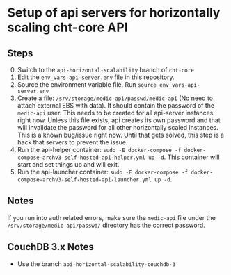 # Setup of api servers for horizontally scaling cht-core API

## Steps
0. Switch to the `api-horizontal-scalability` branch of `cht-core`
1. Edit the `env_vars-api-server.env` file in this repository.
2. Source the environment variable file. Run `source env_vars-api-server.env`
3. Create a file: `/srv/storage/medic-api/passwd/medic-api` (No need to attach external EBS with data). It should contain the password of the `medic-api` user. This needs to be created for all api-server instances right now. Unless this file exists, api creates its own password and that will invalidate the password for all other horizontally scaled instances. This is a known bug/issue right now. Until that gets solved, this step is a hack that servers to prevent the issue.
3. Run the api-helper container: `sudo -E docker-compose -f docker-compose-archv3-self-hosted-api-helper.yml up -d`. This container will start and set things up and will exit.
4. Run the api-launcher container: `sudo -E docker-compose -f docker-compose-archv3-self-hosted-api-launcher.yml up -d`.

## Notes
If you run into auth related errors, make sure the `medic-api` file under the `/srv/storage/medic-api/passwd/` directory has the correct password.

## CouchDB 3.x Notes
* Use the branch `api-horizontal-scalability-couchdb-3`

